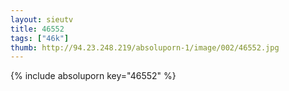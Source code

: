 ```yaml
--- 
layout: sieutv
title: 46552
tags: ["46k"]
thumb: http://94.23.248.219/absoluporn-1/image/002/46552.jpg
---
```

{% include absoluporn key="46552" %} 
